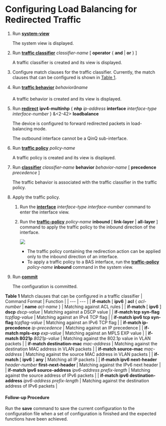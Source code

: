 Configuring Load Balancing for Redirected Traffic
=================================================

1. Run [**system-view**](cmdqueryname=system-view)
   
   The system view is displayed.
2. Run [**traffic classifier**](cmdqueryname=traffic+classifier) *classifier-name* [ **operator** { **and** | **or** } ]
   
   A traffic classifier is created and its view is displayed.
3. Configure match clauses for the traffic classifier. Currently, the match clauses that can be configured is shown in [Table 1](#EN-US_CONCEPT_0172365023__tab_load-balancel_feature_04801).
4. Run [**traffic behavior**](cmdqueryname=traffic+behavior) *behaviorâname*
   
   A traffic behavior is created and its view is displayed.
5. Run [**redirect**](cmdqueryname=redirect) **ipv4-multinhp** { **nhp** *ip-address* **interface** *interface-type interface-number* } &<2-42> **loadbalance**
   
   The device is configured to forward redirected packets in load-balancing mode.
   
   The outbound interface cannot be a QinQ sub-interface.
6. Run [**traffic policy**](cmdqueryname=traffic+policy) *policy-name*
   
   A traffic policy is created and its view is displayed.
7. Run [**classifier**](cmdqueryname=classifier) *classifier-name* **behavior** *behavior-name* [ **precedence** *precedence* ]
   
   The traffic behavior is associated with the traffic classifier in the traffic policy.
8. Apply the traffic policy.
   1. Run the [**interface**](cmdqueryname=interface) *interface-type interface-number* command to enter the interface view.
   2. Run the [**traffic-policy**](cmdqueryname=traffic-policy) *policy-name* **inbound** [ **link-layer** | **all-layer** ] command to apply the traffic policy to the inbound direction of the interface.
      
      ![](../../../../public_sys-resources/note_3.0-en-us.png) 
      * The traffic policy containing the redirection action can be applied only to the inbound direction of an interface.
      * To apply a traffic policy to a BAS interface, run the [**traffic-policy**](cmdqueryname=traffic-policy) *policy-name* **inbound** command in the system view.
9. Run [**commit**](cmdqueryname=commit)
   
   The configuration is committed.

**Table 1** Match clauses that can be configured in a traffic classifier
| Command Format | Function |
| --- | --- |
| **if-match** [ **ipv6** ] **acl** { *acl-number* | **name** *acl-name* } | Matching against ACL rules |
| **if-match** [ **ipv6** ] **dscp** *dscp-value* | Matching against a DSCP value |
| **if-match tcp syn-flag** *tcpflag-value* | Matching against an IPv4 TCP flag |
| **if-match ipv6 tcp syn-flag** *tcpflag-value* | Matching against an IPv6 TCP flag |
| **if-match ip-precedence** *ip-precedence* | Matching against an IP precedence |
| **if-match mpls-exp** *exp-value* | Matching against an MPLS EXP value |
| **if-match 8021p** *8021p-value* | Matching against the 802.1p value in VLAN packets |
| **if-match destination-mac** *mac-address* | Matching against the destination MAC address in VLAN packets |
| **if-match source-mac** *mac-address* | Matching against the source MAC address in VLAN packets |
| **if-match** [ **ipv6** ] **any** | Matching all IP packets |
| **if-match ipv6 next-header** *header-number* **first-next-header** | Matching against the IPv6 next header |
| **if-match ipv6 source-address** *ipv6-address prefix-length* | Matching against the source address of IPv6 packets |
| **if-match ipv6 destination-address** *ipv6-address prefix-length* | Matching against the destination address of IPv6 packets |


#### Follow-up Procedure

Run the **save** command to save the current configuration to the configuration file when a set of configuration is finished and the expected functions have been achieved.